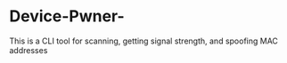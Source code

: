 # Device-Pwner-
This is a CLI tool for scanning, getting signal strength, and spoofing MAC addresses
